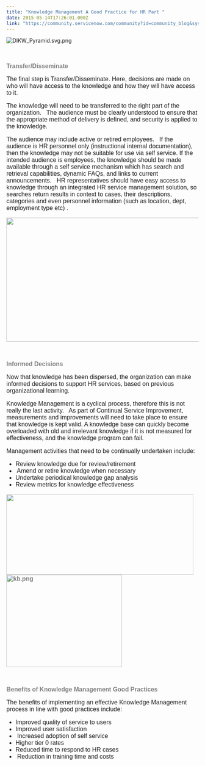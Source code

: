 ```yaml
---
title: "Knowledge Management A Good Practice for HR Part "
date: 2015-05-14T17:26:01.000Z
link: "https://community.servicenow.com/community?id=community_blog&sys_id=168da669dbd0dbc01dcaf3231f961989"
---
```

<p style="margin-bottom: 12.0pt;"><img   alt="DIKW_Pyramid.svg.png" class="image-1 jive-image" src="8b9decc2db18dfc068c1fb651f9619fd.iix" style="height: auto;"/></p><p style="margin-bottom: 12.0pt;"><span style="; color: #808080; font-size: 12pt; font-family: calibri,verdana,arial,sans-serif;"><strong><br/></strong></span></p><p style="margin-bottom: 12.0pt;"><span style="; color: #808080; font-size: 12pt; font-family: calibri,verdana,arial,sans-serif;"><strong>Transfer/Disseminate </strong></span></p><p style="margin-bottom: 12pt;"><span style="font-family: calibri,verdana,arial,sans-serif; color: #1d1d1d; font-size: 12pt;">The final step is Transfer/Disseminate. Here, decisions are made on who will have access to the knowledge and how they will have access to it. </span></p><p style="margin-bottom: 12pt;"><span style="font-family: calibri,verdana,arial,sans-serif; color: #1d1d1d; font-size: 12pt;">The knowledge will need to be transferred to the right part of the organization.   The audience must be clearly understood to ensure that the appropriate method of delivery is defined, and security is applied to the knowledge. </span></p><p style="margin-bottom: 12pt;"><span style="font-family: calibri,verdana,arial,sans-serif; color: #1d1d1d; font-size: 12pt;">The audience may include active or retired employees.   If the audience is HR personnel only (instructional internal documentation), then the knowledge may not be suitable for use via self service. If the intended audience is employees, the knowledge should be made available through a self service mechanism which has search and retrieval capabilities, dynamic FAQs, and links to current announcements.   HR representatives should have easy access to knowledge through an integrated HR service management solution, so searches return results in context to cases, their descriptions, categories and even personnel information (such as location, dept, employment type etc) .</span></p><p style="margin-bottom: 12pt;"><span style="font-family: calibri,verdana,arial,sans-serif; color: #1d1d1d; font-size: 12pt;"><img   alt="" class="image-2 jiveImage" height="325" src="a54e4c46db909fc03eb27a9e0f9619e6.iix" style="width: 903.587px; height: 325px;" width="904"/></span></p><p style="margin-bottom: 12pt;"><span style="color: #808080; font-size: 12pt; font-family: calibri,verdana,arial,sans-serif;"><strong><br/></strong></span></p><p style="margin-bottom: 12pt;"><span style="color: #808080; font-size: 12pt; font-family: calibri,verdana,arial,sans-serif;"><strong>Informed Decisions </strong></span></p><p style="margin-bottom: 12pt;"><span style="font-family: calibri,verdana,arial,sans-serif; color: #1d1d1d; font-size: 12pt;">Now that knowledge has been dispersed, the organization can make informed decisions to support HR services, based on previous organizational learning. </span></p><p style="margin-bottom: 12pt;"><span style="font-family: calibri,verdana,arial,sans-serif; color: #1d1d1d; font-size: 12pt;">Knowledge Management is a cyclical process, therefore this is not really the last activity.   As part of Continual Service Improvement, measurements and improvements will need to take place to ensure that knowledge is kept valid. A knowledge base can quickly become overloaded with old and irrelevant knowledge if it is not measured for effectiveness, and the knowledge program can fail. </span></p><p style="margin-bottom: 12pt;"><span style="font-family: calibri,verdana,arial,sans-serif; color: #1d1d1d; font-size: 12pt;">Management activities that need to be continually undertaken include: </span></p><ul style="list-style-type: disc;"><li><span style="font-family: calibri,verdana,arial,sans-serif; color: #1d1d1d; font-size: 12pt;">Review knowledge due for review/retirement</span></li><li><span style="font-family: calibri,verdana,arial,sans-serif; color: #1d1d1d; font-size: 12pt;">&#8232;Amend or retire knowledge when necessary&#8232;</span></li><li><span style="font-family: calibri,verdana,arial,sans-serif; color: #1d1d1d; font-size: 12pt;">Undertake periodical knowledge gap analysis </span></li><li><span style="font-family: calibri,verdana,arial,sans-serif; color: #1d1d1d; font-size: 12pt;">Review metrics for knowledge effectiveness </span></li></ul><p style="margin-bottom: 12pt;"></p><p style="margin-bottom: 12pt;"></p><p style="margin-bottom: 12pt;"><span style="font-family: calibri,verdana,arial,sans-serif; font-size: 12pt;"><img   alt="" class="image-3 jiveImage" height="211" src="68176735db941fc068c1fb651f9619d7.iix" style="width: 489.963px; height: 211px; float: left;" width="490"/></span></p><p style="margin-bottom: 12pt;"></p><p style="margin-bottom: 12pt;"></p><p style="margin-bottom: 12pt;"></p><p style="margin-bottom: 12pt; text-align: left;"><span style="color: #808080; font-size: 12pt; font-family: calibri,verdana,arial,sans-serif;"><strong><br/></strong></span></p><p style="margin-bottom: 12pt; text-align: left;"><span style="color: #808080; font-size: 12pt; font-family: calibri,verdana,arial,sans-serif;"><strong><br/></strong></span></p><p style="margin-bottom: 12pt; text-align: left;"></p><p style="margin-bottom: 12pt; text-align: left;"><span style="color: #808080; font-size: 12pt; font-family: calibri,verdana,arial,sans-serif;"><strong><img   alt="kb.png" class="image-0 jive-image" height="241" src="5ad2d14edb1813043eb27a9e0f961923.iix" style="height: 241.246px; width: 303px;" width="303"/><br/></strong></span></p><p style="margin-bottom: 12pt; text-align: left;"><span style="color: #808080; font-size: 12pt; font-family: calibri,verdana,arial,sans-serif;"><strong><br/></strong></span></p><p style="margin-bottom: 12pt; text-align: left;"><span style="color: #808080; font-size: 12pt; font-family: calibri,verdana,arial,sans-serif;"><strong>Benefits of Knowledge Management Good Practices</strong></span></p><p style="margin-bottom: 12pt;"><span style="font-family: calibri,verdana,arial,sans-serif; color: #1d1d1d; font-size: 12pt;"> The benefits of implementing an effective Knowledge Management process in line with good practices include: </span></p><ul style="list-style-type: disc;"><li><span style="font-family: calibri,verdana,arial,sans-serif; color: #1d1d1d; font-size: 12pt;">Improved quality of service to users </span></li><li><span style="font-family: calibri,verdana,arial,sans-serif; color: #1d1d1d; font-size: 12pt;">Improved user satisfaction</span></li><li><span style="font-family: calibri,verdana,arial,sans-serif; color: #1d1d1d; font-size: 12pt;">&#8232;Increased adoption of self service</span></li><li><span style="font-family: calibri,verdana,arial,sans-serif; color: #1d1d1d; font-size: 12pt;">Higher tier 0 rates</span></li><li><span style="font-family: calibri,verdana,arial,sans-serif; color: #1d1d1d; font-size: 12pt;">Reduced time to respond to HR cases</span></li><li><span style="color: #1d1d1d; font-size: 12pt; font-family: calibri,verdana,arial,sans-serif;">&#8232;Reduction in training time and costs</span></li></ul>